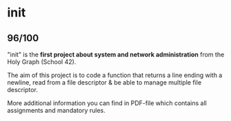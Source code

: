 # init

## 96/100

"init" is the **first project about system and network administration** from the Holy Graph (School 42).

The aim of this project is to code a function that returns a line ending with a newline, read from a file descriptor & be able to manage multiple file descriptor.

More additional information you can find in PDF-file which contains all assignments and mandatory rules.
